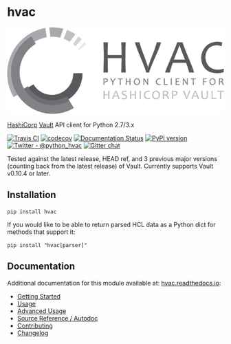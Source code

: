 # hvac

![Header image](https://raw.githubusercontent.com/hvac/hvac/master/docs/_static/hvac_logo_800px.png)

[HashiCorp](https://hashicorp.com/) [Vault](https://www.vaultproject.io) API client for Python 2.7/3.x

[![Travis CI](https://travis-ci.org/hvac/hvac.svg?branch=master)](https://travis-ci.org/hvac/hvac)
[![codecov](https://codecov.io/gh/hvac/hvac/branch/master/graph/badge.svg)](https://codecov.io/gh/hvac/hvac)
[![Documentation Status](https://readthedocs.org/projects/hvac/badge/)](https://hvac.readthedocs.io/en/latest/?badge=latest)
[![PyPI version](https://badge.fury.io/py/hvac.svg)](https://badge.fury.io/py/hvac)
[![Twitter - @python_hvac](https://img.shields.io/twitter/follow/python_hvac.svg?label=Twitter%20-%20@python_hvac&style=social?style=plastic)](https://twitter.com/python_hvac)
[![Gitter chat](https://badges.gitter.im/hvac/community.png)](https://gitter.im/hvac/community)

Tested against the latest release, HEAD ref, and 3 previous major versions (counting back from the latest release) of Vault. 
Currently supports Vault v0.10.4 or later.

## Installation

```console
pip install hvac
```

If you would like to be able to return parsed HCL data as a Python dict for methods that support it:

```console
pip install "hvac[parser]"
```



## Documentation

Additional documentation for this module available at: [hvac.readthedocs.io](https://hvac.readthedocs.io/en/stable/usage/index.html):

* [Getting Started](https://hvac.readthedocs.io/en/stable/overview.html#getting-started)
* [Usage](https://hvac.readthedocs.io/en/stable/usage/index.html)
* [Advanced Usage](https://hvac.readthedocs.io/en/stable/advanced_usage.html)
* [Source Reference / Autodoc](https://hvac.readthedocs.io/en/stable/source/index.html)
* [Contributing](https://hvac.readthedocs.io/en/stable/contributing.html)
* [Changelog](https://hvac.readthedocs.io/en/stable/changelog.html)
